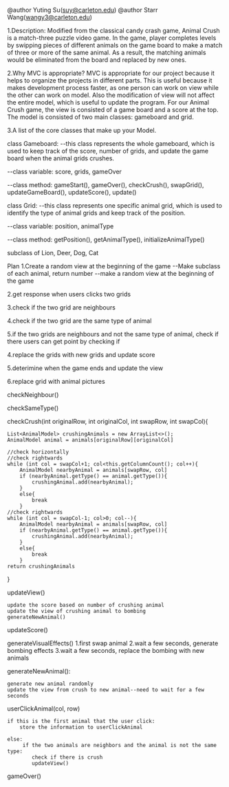 @author Yuting Su(suy@carleton.edu)
@author Starr Wang(wangy3@carleton.edu)

1.Description:
Modified from the classical candy crash game, Animal Crush is a match-three puzzle video game. In the game, player completes levels by swipping pieces of different animals on the game board to make a match of three or more of the same animal. As a result, the matching animals would be eliminated from the board and replaced by new ones. 

2.Why MVC is appropriate?
MVC is appropriate for our project because it helps to organize the projects in different parts. This is useful because it makes development process faster, as one person can work on view while the other can work on model. Also the modification of view will not affect the entire model, which is useful to update the program. 
For our Animal Crush game, the view is consisted of a game board and a score at the top. The model is consisted of two main classes: gameboard and grid. 

3.A list of the core classes that make up your Model.

class Gameboard: 
--this class represents the whole gameboard, which is used to keep track of the score, number of grids, and update the game board when the animal grids crushes.

--class variable: score, grids, gameOver

--class method: gameStart(), gameOver(), checkCrush(), swapGrid(), updateGameBoard(), updateScore(), update()


class Grid:
--this class represents one specific animal grid, which is used to identify the type of animal grids and keep track of the position.  

--class variable: position, animalType 

--class method: getPosition(), getAnimalType(), initializeAnimalType()

subclass of Lion, Deer, Dog, Cat


Plan
1.Create a random view at the beginning of the game
--Make subclass of each animal, return number 
--make a random view at the beginning of the game 

2.get response when users clicks two grids

3.check if the two grid are neighbours

4.check if the two grid are the same type of animal 

5.if the two grids are neighbours and not the same type of animal, 
check if there users can get point by checking if 


4.replace the grids with new grids and update score

5.deterimine when the game ends and update the view

6.replace grid with animal pictures 

checkNeighbour()

checkSameType()



checkCrush(int originalRow, int originalCol, int swapRow, int swapCol){

    List<AnimalModel> crushingAnimals = new ArrayList<>();
    AnimalModel animal = animals[originalRow][originalCol]
    
    //check horizontally
    //check rightwards
    while (int col = swapCol+1; col<this.getColumnCount(); col++){
        AnimalModel nearbyAnimal = animals[swapRow, col]
        if (nearbyAnimal.getType() == animal.getType()){
            crushingAnimal.add(nearbyAnimal);
        }
        else{
            break
        }
    //check rightwards
    while (int col = swapCol-1; col>0; col--){
        AnimalModel nearbyAnimal = animals[swapRow, col]
        if (nearbyAnimal.getType() == animal.getType()){
            crushingAnimal.add(nearbyAnimal);
        }
        else{
            break
        }
    return crushingAnimals
}

    
updateView()
    
    update the score based on number of crushing animal
    update the view of crushing animal to bombing
    generateNewAnimal()

updateScore()

generateVisualEffects()
1.first swap animal
2.wait a few seconds, generate bombing effects
3.wait a few seconds, replace the bombing with new animals


generateNewAnimal():

    generate new animal randomly
    update the view from crush to new animal--need to wait for a few seconds


userClickAnimal(col, row)

    if this is the first animal that the user click: 
        store the information to userClickAnimal
        
    else:
         if the two animals are neighbors and the animal is not the same type:
            check if there is crush
            updateView()
            
gameOver()